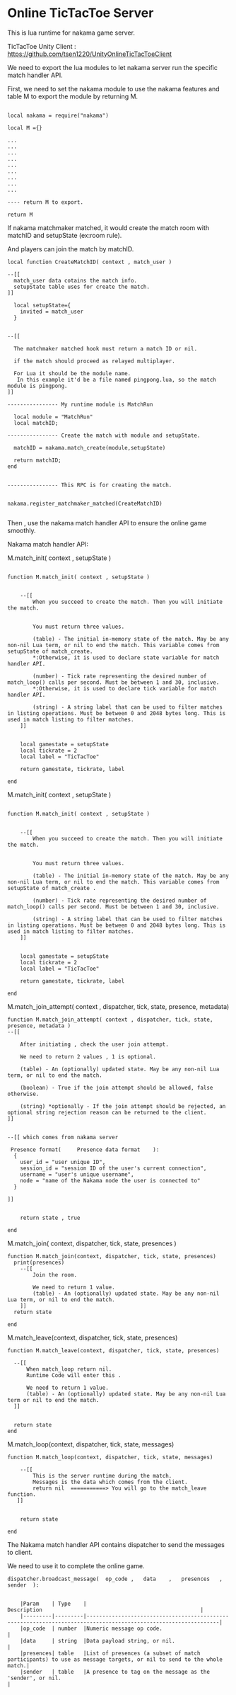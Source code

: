 # Online TicTacToe Server

This is lua runtime for nakama game server.

TicTacToe Unity Client : https://github.com/tsen1220/UnityOnlineTicTacToeClient

We need to export the lua modules to let nakama server run the specific match handler API.

First, we need to set the nakama module to use the nakama features and table M to export the module by returning M.

```

local nakama = require("nakama")

local M ={}

...
...
...
...
...
...
...
...
...

---- return M to export.

return M

```

If nakama matchmaker matched, it would create the match room with matchID and setupState (ex:room rule).

And players can join the match by matchID.

```
local function CreateMatchID( context , match_user ) 
  
--[[
  match_user data cotains the match info.
  setupState table uses for create the match.
]]

  local setupState={
    invited = match_user
  }


--[[

  The matchmaker matched hook must return a match ID or nil.

  if the match should proceed as relayed multiplayer.

  For Lua it should be the module name.
   In this example it'd be a file named pingpong.lua, so the match module is pingpong.
]]

---------------- My runtime module is MatchRun

  local module = "MatchRun"
  local matchID;

---------------- Create the match with module and setupState.

  matchID = nakama.match_create(module,setupState)

  return matchID;
end


---------------- This RPC is for creating the match.


nakama.register_matchmaker_matched(CreateMatchID)


```



Then , use the nakama match handler API to ensure the online game smoothly.

Nakama match handler API:

M.match_init( context , setupState )

```

function M.match_init( context , setupState )


    --[[
        When you succeed to create the match. Then you will initiate the match. 


        You must return three values.
        
        (table) - The initial in-memory state of the match. May be any non-nil Lua term, or nil to end the match. This variable comes from setupState of match_create. 
        *:Otherwise, it is used to declare state variable for match handler API.
        
        (number) - Tick rate representing the desired number of match_loop() calls per second. Must be between 1 and 30, inclusive. 
        *:Otherwise, it is used to declare tick variable for match handler API.
        
        (string) - A string label that can be used to filter matches in listing operations. Must be between 0 and 2048 bytes long. This is used in match listing to filter matches.
    ]]


    local gamestate = setupState
    local tickrate = 2
    local label = "TicTacToe"

    return gamestate, tickrate, label

end

```


M.match_init( context , setupState )

```

function M.match_init( context , setupState )


    --[[
        When you succeed to create the match. Then you will initiate the match. 


        You must return three values.
        
        (table) - The initial in-memory state of the match. May be any non-nil Lua term, or nil to end the match. This variable comes from setupState of match_create .
        
        (number) - Tick rate representing the desired number of match_loop() calls per second. Must be between 1 and 30, inclusive.
        
        (string) - A string label that can be used to filter matches in listing operations. Must be between 0 and 2048 bytes long. This is used in match listing to filter matches.
    ]]


    local gamestate = setupState
    local tickrate = 2
    local label = "TicTacToe"

    return gamestate, tickrate, label

end

```


M.match_join_attempt( context , dispatcher, tick, state, presence, metadata)

```
function M.match_join_attempt( context , dispatcher, tick, state, presence, metadata )
--[[

    After initiating , check the user join attempt.

    We need to return 2 values , 1 is optional.
    
    (table) - An (optionally) updated state. May be any non-nil Lua term, or nil to end the match.
    
    (boolean) - True if the join attempt should be allowed, false otherwise.
    
    (string) *optionally - If the join attempt should be rejected, an optional string rejection reason can be returned to the client.
]]


--[[ which comes from nakama server

 Presence format(     Presence data format    ):
  {
    user_id = "user unique ID",
    session_id = "session ID of the user's current connection",
    username = "user's unique username",
    node = "name of the Nakama node the user is connected to"
  }

]]


    return state , true

end

```

M.match_join( context, dispatcher, tick, state, presences )

```
function M.match_join(context, dispatcher, tick, state, presences)
  print(presences)
    --[[
        Join the room.

        We need to return 1 value.
        (table) - An (optionally) updated state. May be any non-nil Lua term, or nil to end the match.
    ]]    
  return state

end

```
  
M.match_leave(context, dispatcher, tick, state, presences)

```
function M.match_leave(context, dispatcher, tick, state, presences)

  --[[
      When match_loop return nil. 
      Runtime Code will enter this .
    
      We need to return 1 value.
      (table) - An (optionally) updated state. May be any non-nil Lua term or nil to end the match.
  ]]  


  return state
end
```

M.match_loop(context, dispatcher, tick, state, messages)

```
function M.match_loop(context, dispatcher, tick, state, messages)

    --[[
        This is the server runtime during the match.
        Messages is the data which comes from the client.
        return nil  ===========> You will go to the match_leave function. 
   ]] 


    return state

end
```


The Nakama match handler API contains dispatcher to send the messages to client.

We need to use it to complete the online game.


```
dispatcher.broadcast_message(  op_code ,   data    ,   presences   ,   sender  ):


    |Param    |	Type	|                                                   Description                                                  |
    |---------|---------|----------------------------------------------------------------------------------------------------------------|
    |op_code  |	number	|Numeric message op code.                                                                                        |
    |data     |	string	|Data payload string, or nil.                                                                                    |
    |presences|	table	|List of presences (a subset of match participants) to use as message targets, or nil to send to the whole match.|
    |sender   |	table	|A presence to tag on the message as the 'sender', or nil.                                                       |
```

